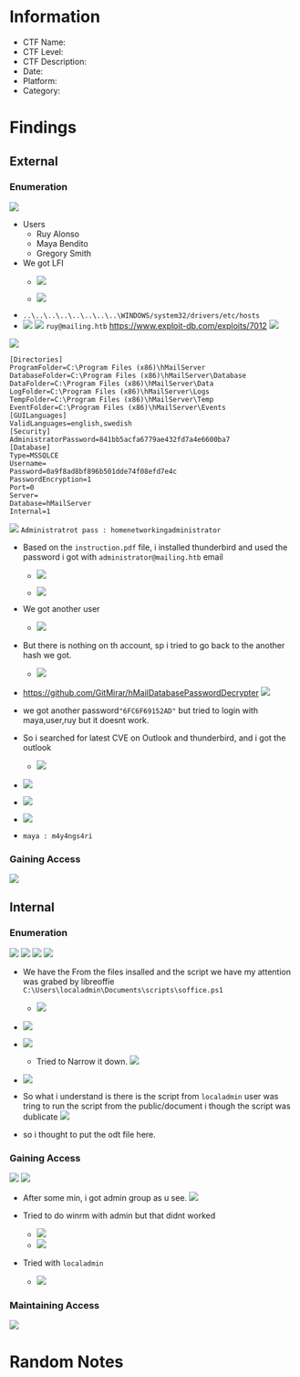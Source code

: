 # Information
- CTF Name: 
- CTF Level:
- CTF Description: 
- Date: 
- Platform: 
- Category: 

# Findings

## External
### Enumeration
![](https://i.imgur.com/7pFLL02.png)
- Users
	- Ruy Alonso
	- Maya Bendito
	- Gregory Smith
- We got LFI
	- ![](https://i.imgur.com/B99qFhR.png)

	- ![](https://i.imgur.com/jTasPIH.png)
- `..\..\..\..\..\..\..\..\WINDOWS/system32/drivers/etc/hosts`
- ![](https://i.imgur.com/rJAAN5H.png)
![](https://i.imgur.com/ZIkYYNX.png)
`ruy@mailing.htb`
https://www.exploit-db.com/exploits/7012
![](https://i.imgur.com/qVmyNED.png)

![](https://i.imgur.com/susHJij.png)
```shell
[Directories]
ProgramFolder=C:\Program Files (x86)\hMailServer
DatabaseFolder=C:\Program Files (x86)\hMailServer\Database
DataFolder=C:\Program Files (x86)\hMailServer\Data
LogFolder=C:\Program Files (x86)\hMailServer\Logs
TempFolder=C:\Program Files (x86)\hMailServer\Temp
EventFolder=C:\Program Files (x86)\hMailServer\Events
[GUILanguages]
ValidLanguages=english,swedish
[Security]
AdministratorPassword=841bb5acfa6779ae432fd7a4e6600ba7
[Database]
Type=MSSQLCE
Username=
Password=0a9f8ad8bf896b501dde74f08efd7e4c
PasswordEncryption=1
Port=0
Server=
Database=hMailServer
Internal=1
```
![](https://i.imgur.com/2kwA2Jk.png)
` Administratrot pass : homenetworkingadministrator `
- Based on the `instruction.pdf` file, i installed thunderbird and used the password i got with `administrator@mailing.htb` email
	- ![](https://i.imgur.com/5cnv59x.png)

	- ![](https://i.imgur.com/4D8MIW7.png)

- We got another user
	- ![](https://i.imgur.com/QBqlB5r.png)
- But there is nothing on th account, sp i tried to go back to the another hash we got.
	- ![](https://i.imgur.com/nttXHa9.png)
- https://github.com/GitMirar/hMailDatabasePasswordDecrypter ![](https://i.imgur.com/kSSXbiJ.png)
-  we got another password`"6FC6F69152AD"` but tried to login with maya,user,ruy but it doesnt work.
- So i  searched for latest CVE on Outlook and thunderbird, and i got the outlook
	- ![](https://i.imgur.com/GWvwqXG.png)
-  ![](https://i.imgur.com/WiaO3f7.png)
- ![](https://i.imgur.com/dGK906R.png)
- ![](https://i.imgur.com/YmLI5FL.png)
- ` maya : m4y4ngs4ri `
### Gaining Access
![](https://i.imgur.com/Wf7UBMK.png)
## Internal
### Enumeration
![](https://i.imgur.com/jTcOfB5.png)
![](https://i.imgur.com/3g60bsX.png)
![](https://i.imgur.com/H2xynrf.png)
![](https://i.imgur.com/NPzYbcj.png)
- We have the From the files insalled and the script we have my attention was grabed by libreoffie `C:\Users\localadmin\Documents\scripts\soffice.ps1` 
	- ![](https://i.imgur.com/x6Pp5Qe.png)

- ![](https://i.imgur.com/eBoYz4y.png)
- ![](https://i.imgur.com/65FgWXE.png)
	- Tried to Narrow it down. ![](https://i.imgur.com/swjgeN5.png)

- ![](https://i.imgur.com/3CwB0sG.png)
- So what i understand is there is the script from `localadmin` user was tring to run the script from the public/document i though the script was dublicate
![](https://i.imgur.com/4Weymft.png)
- so i thought to put the odt file here.
### Gaining Access

![](https://i.imgur.com/AulvAeo.png)
![](https://i.imgur.com/yrg6NdM.png)
- After some min, i got admin group as u see.
![](https://i.imgur.com/kuKNNzz.png)
- Tried to do winrm with admin but that didnt worked
	- ![](https://i.imgur.com/ZifPRxr.png)
	- ![](https://i.imgur.com/ubcbfrh.png)

- Tried with `localadmin`
	- ![](https://i.imgur.com/4fS8iun.png)


### Maintaining Access

![](https://i.imgur.com/BXuiNtW.png)

# Random Notes